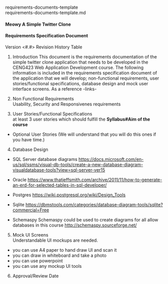 requirements-documents-template  
requirements-documents-template.md
#### Meowy A Simple Twitter Clone
#### Requirements Specification Document
Version <#.#>
Revision History Table

1. Introduction
This document is the requirements documentation of the simple twitter clone application that needs to be developed in the CENG423 Web Application Development course. The following information is included in the requirements specification document of the application that we will develop; non-functional requirements, user stories/functional specifications, database design and mock user interface screens. As a reference -links-

2. Non Functional Requirements  
Usability, Security and Responsivenes requirements

3. User Stories/Functional Specifications  
at least 3 user stories which should fulfill the **Syllabus#Aim of the course**
- Optional User Stories (We will understand that you will do this ones if you have time.)

4. Database Design
- SQL Server
database diagrams
https://docs.microsoft.com/en-us/sql/ssms/visual-db-tools/create-a-new-database-diagram-visualdatabase-tools?view=sql-server-ver15 
- Oracle
https://www.thatjeffsmith.com/archive/2011/11/how-to-generate-an-erd-for-selected-tables-in-sql-developer/ 
 
- Postgres
    https://wiki.postgresql.org/wiki/Design_Tools 

- Sqlite
https://dbmstools.com/categories/database-diagram-tools/sqlite?commercial=Free 
- Schemaspy
Schemaspy could be used to create diagrams for all allow databases in this course 
http://schemaspy.sourceforge.net/ 

5. Mock UI Screens  
Understandable UI mockups are needed.
- you can use A4 paper to hand draw UI and scan it
- you can draw in whiteboard and take a photo
- you can use powerpoint
- you can use any mockup UI tools

6. Approval/Review Date  


